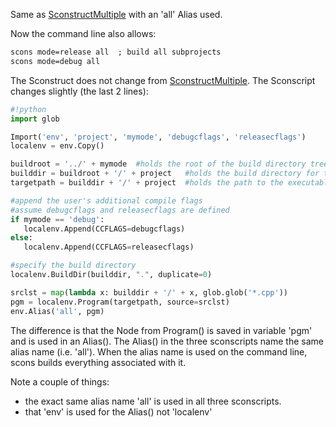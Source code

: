 
Same as [SconstructMultiple](SconstructMultiple) with an 'all' Alias used. 

Now the command line also allows: 
```txt
scons mode=release all  ; build all subprojects
scons mode=debug all
```
The Sconstruct does not change from [SconstructMultiple](SconstructMultiple). The Sconscript changes slightly (the last 2 lines): 
```python
#!python
import glob

Import('env', 'project', 'mymode', 'debugcflags', 'releasecflags')
localenv = env.Copy()

buildroot = '../' + mymode  #holds the root of the build directory tree
builddir = buildroot + '/' + project   #holds the build directory for this project
targetpath = builddir + '/' + project  #holds the path to the executable in the build directory

#append the user's additional compile flags
#assume debugcflags and releasecflags are defined
if mymode == 'debug':
   localenv.Append(CCFLAGS=debugcflags)
else:
   localenv.Append(CCFLAGS=releasecflags)

#specify the build directory
localenv.BuildDir(builddir, ".", duplicate=0)

srclst = map(lambda x: builddir + '/' + x, glob.glob('*.cpp'))
pgm = localenv.Program(targetpath, source=srclst)
env.Alias('all', pgm)
```
The difference is that the Node from Program() is saved in variable 'pgm' and is used in an Alias(). The Alias() in the three sconscripts name the same alias name (i.e. 'all'). When the alias name is used on the command line, scons builds everything associated with it. 

Note a couple of things: 

* the exact same alias name 'all' is used in all three sconscripts. 
* that 'env' is used for the Alias() not 'localenv' 
